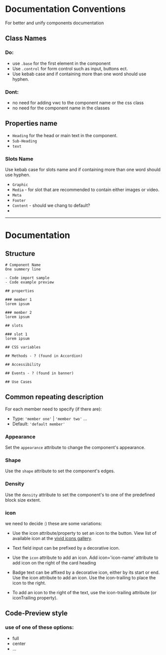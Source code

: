 # Documentation Conventions
For better and unify components documentation

## Class Names

### Do:

- use `.base` for the first element in the component
- Use `.control` for form control such as input, buttons ect.
- Use kebab case and if containing more than one word should use hyphen.

### Dont:

- no need for adding vwc to the component name or the css class
- no need for the component name in the classes

## Properties name

- `Heading` for the head or main text in the component.
- `Sub-Heading`
- `text`


### Slots Name
Use kebab case for slots name and if containing more than one word should use hyphen.

- `Graphic`
- `Media` - for slot that are recommended to contain either images or video.
- `Meta`
- `Footer`
- `Content` - should we chang to default?
- 

<hr> 

# Documentation
## Structure

```
# Component Name
One summery line

- Code import sample
- Code example preview 

## properties

### member 1
lorem ipsum

### member 2
lorem ipsum

## slots

### slot 1
lorem ipsum

## CSS variables

## Methods - ? (found in Accordion)

## Accessibility

## Events - ? (found in banner)

## Use Cases
```
## Common repeating description

For each member need to specify (if there are):
- Type: `'member one'` | `'member two'` ...
- Default: `'default member'`

### Appearance
Set the `appearance` attribute to change the component's appearance.

### Shape
Use the `shape` attribute to set the component's edges.

### Density
Use the `density` attribute to set the component's to one of the predefined block size extent.

### icon
we need to decide :)
these are some variations:
- Use the icon attribute/property to set an icon to the button. View list of available icon at the [vivid icons gallery](https://icons.vivid.vonage.com/).

- Text field input can be prefixed by a decorative icon.

- Use the `icon` attribute to add an icon.
  Add icon='icon-name' attribute to add icon on the right of the card heading

- Badge text can be affixed by a decorative icon, either by its start or end. Use the icon attribute to add an icon. Use the icon-trailing to place the icon to the right.
- To add an icon to the right of the text, use the icon-trailing attribute (or iconTrailing property).




## Code-Preview style
### use of one of these options:
- full
- center
- ...

